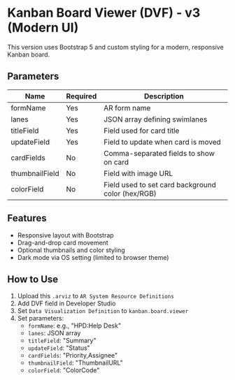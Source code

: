 # Kanban Board Viewer (DVF) - v3 (Modern UI)

This version uses Bootstrap 5 and custom styling for a modern, responsive Kanban board.

## Parameters

| Name           | Required | Description                                       |
|----------------|----------|---------------------------------------------------|
| formName       | Yes      | AR form name                                      |
| lanes          | Yes      | JSON array defining swimlanes                     |
| titleField     | Yes      | Field used for card title                         |
| updateField    | Yes      | Field to update when card is moved                |
| cardFields     | No       | Comma-separated fields to show on card            |
| thumbnailField | No       | Field with image URL                              |
| colorField     | No       | Field used to set card background color (hex/RGB) |

## Features

- Responsive layout with Bootstrap
- Drag-and-drop card movement
- Optional thumbnails and color styling
- Dark mode via OS setting (limited to browser theme)

## How to Use

1. Upload this `.arviz` to `AR System Resource Definitions`
2. Add DVF field in Developer Studio
3. Set `Data Visualization Definition` to `kanban.board.viewer`
4. Set parameters:
   - `formName`: e.g., "HPD:Help Desk"
   - `lanes`: JSON array
   - `titleField`: "Summary"
   - `updateField`: "Status"
   - `cardFields`: "Priority,Assignee"
   - `thumbnailField`: "ThumbnailURL"
   - `colorField`: "ColorCode"